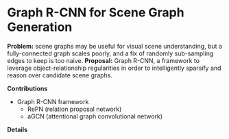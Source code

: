 # Graph R-CNN for Scene Graph Generation

**Problem:** scene graphs may be useful for visual scene understanding, but a fully-connected graph scales poorly, and a fix of randomly sub-sampling edges to keep is too naive.
**Proposal:** Graph R-CNN, a framework to leverage object-relationship regularities in order to intelligently sparsify and reason over candidate scene graphs.

**Contributions**
- Graph R-CNN framework
  - RePN (relation proposal network)
  - aGCN (attentional graph convolutional network)

**Details**

<!--stackedit_data:
eyJoaXN0b3J5IjpbLTE2ODAxOTAyOTMsLTE0NDkyNjE2NzRdfQ
==
-->